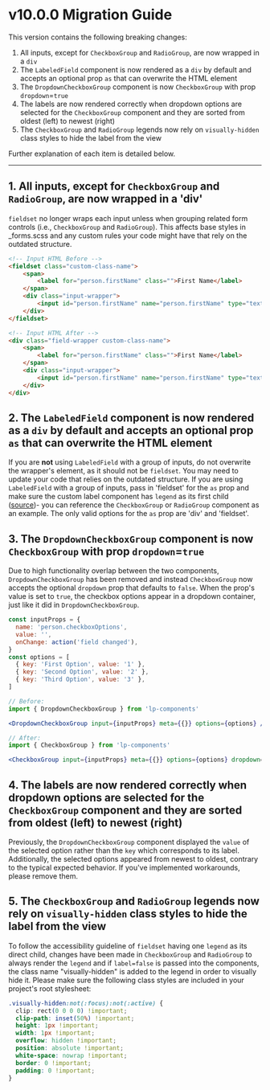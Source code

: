 # v10.0.0 Migration Guide

This version contains the following breaking changes:

1. All inputs, except for `CheckboxGroup` and `RadioGroup`, are now wrapped in a `div`
2. The `LabeledField` component is now rendered as a `div` by default and accepts an optional prop `as` that can overwrite the HTML element
3. The `DropdownCheckboxGroup` component is now `CheckboxGroup` with prop `dropdown`=`true`
4. The labels are now rendered correctly when dropdown options are selected for the `CheckboxGroup` component and they are sorted from oldest (left) to newest (right)
5. The `CheckboxGroup` and `RadioGroup` legends now rely on `visually-hidden` class styles to hide the label from the view

Further explanation of each item is detailed below.

---
## 1. All inputs, except for `CheckboxGroup` and `RadioGroup`, are now wrapped in a 'div'
`fieldset` no longer wraps each input unless when grouping related form controls (i.e., `CheckboxGroup` and `RadioGroup`). This affects base styles in _forms.scss and any custom rules your code might have that rely on the outdated structure. 

```html
<!-- Input HTML Before -->
<fieldset class="custom-class-name">
    <span>
        <label for="person.firstName" class="">First Name</label>
    </span>
    <div class="input-wrapper">
        <input id="person.firstName" name="person.firstName" type="text" value="">
    </div>
</fieldset>

<!-- Input HTML After -->
<div class="field-wrapper custom-class-name">
    <span>
        <label for="person.firstName" class="">First Name</label>
    </span>
    <div class="input-wrapper">
        <input id="person.firstName" name="person.firstName" type="text" value="">
    </div>
</div>
```

## 2. The `LabeledField` component is now rendered as a `div` by default and accepts an optional prop `as` that can overwrite the HTML element
If you are **not** using `LabeledField` with a group of inputs, do not overwrite the wrapper's element, as it should not be `fieldset`. You may need to update your code that relies on the outdated structure. If you are using `LabeledField` with a group of inputs, pass in 'fieldset' for the `as` prop and make sure the custom label component has `legend` as its first child ([source](https://www.w3.org/TR/WCAG20-TECHS/H71.html#:~:text=The%20first%20element%20inside%20the,related%20radio%20buttons%20and%20checkboxes))- you can reference the `CheckboxGroup` or `RadioGroup` component as an example. The only valid options for the `as` prop are 'div' and 'fieldset'.

## 3. The `DropdownCheckboxGroup` component is now `CheckboxGroup` with prop `dropdown`=`true`
Due to high functionality overlap between the two components, `DropdownCheckboxGroup` has been removed and instead `CheckboxGroup` now accepts the optional `dropdown` prop that defaults to `false`. When the prop's value is set to `true`, the checkbox options appear in a dropdown container, just like it did in `DropdownCheckboxGroup`.

```jsx
const inputProps = {
  name: 'person.checkboxOptions',
  value: '',
  onChange: action('field changed'),
}
const options = [
  { key: 'First Option', value: '1' },
  { key: 'Second Option', value: '2' },
  { key: 'Third Option', value: '3' },
]

// Before:
import { DropdownCheckboxGroup } from 'lp-components'

<DropdownCheckboxGroup input={inputProps} meta={{}} options={options} />

// After:
import { CheckboxGroup } from 'lp-components'

<CheckboxGroup input={inputProps} meta={{}} options={options} dropdown={true} />
```

## 4. The labels are now rendered correctly when dropdown options are selected for the `CheckboxGroup` component and they are sorted from oldest (left) to newest (right)
Previously, the `DropdownCheckboxGroup` component displayed the `value` of the selected option rather than the `key` which corresponds to its label. Additionally, the selected options appeared from newest to oldest, contrary to the typical expected behavior. If you've implemented workarounds, please remove them.

## 5. The `CheckboxGroup` and `RadioGroup` legends now rely on `visually-hidden` class styles to hide the label from the view
To follow the accessibility guideline of `fieldset` having one `legend` as its direct child, changes have been made in `CheckboxGroup` and `RadioGroup` to always render the `legend` and if `label=false` is passed into the components, the class name "visually-hidden" is added to the legend in order to visually hide it. Please make sure the following class styles are included in your project's root stylesheet:

```css
.visually-hidden:not(:focus):not(:active) {
  clip: rect(0 0 0 0) !important;
  clip-path: inset(50%) !important;
  height: 1px !important;
  width: 1px !important;
  overflow: hidden !important;
  position: absolute !important;
  white-space: nowrap !important;
  border: 0 !important;
  padding: 0 !important;
}
```